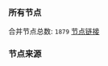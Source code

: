 ### 所有节点
合并节点总数: `1879`
[节点链接](https://raw.githubusercontent.com/rzhy1/11/master/sub/sub_merge_base64.txt)

### 节点来源
